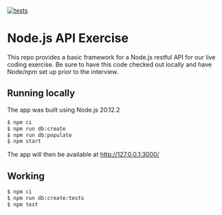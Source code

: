 [![tests](https://github.com/quaelin/node_api_exercise/actions/workflows/tests.yml/badge.svg)](https://github.com/quaelin/node_api_exercise/actions/workflows/tests.yml)

# Node.js API Exercise

This repo provides a basic framework for a Node.js restful API for our live
coding exercise. Be sure to have this code checked out locally and have Node/npm
set up prior to the interview.

## Running locally

The app was built using Node.js 20.12.2

```sh
$ npm ci
$ npm run db:create
$ npm run db:populate
$ npm start
```

The app will then be available at http://127.0.0.1:3000/

## Working

```sh
$ npm ci
$ npm run db:create:tests
$ npm test
```

